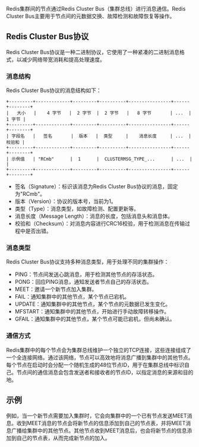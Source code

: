 Redis集群间的节点通过Redis Cluster Bus（集群总线）进行消息通信。Redis Cluster Bus主要用于节点间的元数据交换、故障检测和故障恢复等操作。
## Redis Cluster Bus协议
Redis Cluster Bus协议是一种二进制协议，它使用了一种紧凑的二进制消息格式，以减少网络带宽消耗和提高处理速度。
### 消息结构
Redis Cluster Bus协议的消息结构如下：
```
+---------+-------------+---------+----------+----------------+------+--------+
|   大小   |    4 字节   |  2 字节  |  2 字节   |   8 字节       | ...  |  1 字节 |
+---------+-------------+---------+----------+----------------+------+--------+
| 字段名   |   签名       |  版本   |  类型     |    消息长度     | ...  |  校验和 |
+---------+-------------+---------+----------+----------------+------+--------+
| 示例值   | "RCmb"      |  1      |  CLUSTERMSG_TYPE_...      | ...  |        |
+---------+-------------+---------+----------+----------------+------+--------+
```
- 签名（Signature）：标识该消息为Redis Cluster Bus协议的消息，固定为"RCmb"。
- 版本（Version）：协议的版本号，当前为1。
- 类型（Type）：消息类型，如故障检测、配置更新等。
- 消息长度（Message Length）：消息的长度，包括消息头和消息体。
- 校验和（Checksum）：对消息内容进行CRC16校验，用于检测消息在传输过程中是否出错。
### 消息类型
Redis Cluster Bus协议支持多种消息类型，用于处理不同的集群操作：
- PING：节点间发送心跳消息，用于检测其他节点的存活状态。
- PONG：回应PING消息，通知发送者节点自己的存活状态。
- MEET：邀请一个新节点加入集群。
- FAIL：通知集群中的其他节点，某个节点已宕机。
- UPDATE：通知集群中的其他节点，某个节点的元数据已发生变化。
- MFSTART：通知集群中的其他节点，开始进行手动故障转移操作。
- GFAIL：通知集群中的其他节点，某个节点可能已宕机，但尚未确认。
### 通信方式
Redis集群中的每个节点会为集群总线维护一个独立的TCP连接，这些连接组成了一个全连接网络。通过该网络，节点可以高效地将消息广播到集群中的其他节点。
每个节点在启动时会分配一个随机生成的48位节点ID，用于在集群总线中标识自己。节点间的通信消息会包含发送者和接收者的节点ID，以指定消息的来源和目的地。
## 示例
例如，当一个新节点需要加入集群时，它会向集群中的一个已有节点发送MEET消息。收到MEET消息的节点会将新节点的信息添加到自己的节点表，并将MEET消息广播给集群中的其他节点。其他节点收到MEET消息后，也会将新节点的信息添加到自己的节点表，从而完成新节点的加入。
